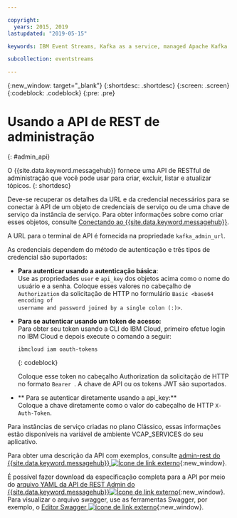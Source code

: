 ```yaml
---

copyright:
  years: 2015, 2019
lastupdated: "2019-05-15"

keywords: IBM Event Streams, Kafka as a service, managed Apache Kafka

subcollection: eventstreams

---
```


{:new_window: target="_blank"}
{:shortdesc: .shortdesc}
{:screen: .screen}
{:codeblock: .codeblock}
{:pre: .pre}

# Usando a API de REST de administração
{: #admin_api}

O {{site.data.keyword.messagehub}} fornece uma API de RESTful de administração que você pode usar para criar, excluir, listar e atualizar tópicos.
{: shortdesc}

Deve-se recuperar os detalhes da URL e da credencial necessários para se conectar à API de um objeto de credenciais de serviço ou de uma chave de serviço da instância de serviço. Para obter informações sobre como criar esses objetos, consulte [Conectando ao {{site.data.keyword.messagehub}}](/docs/services/EventStreams?topic=eventstreams-connecting).

A URL para o terminal de API é fornecida na propriedade <code>kafka_admin_url</code>.

As credenciais dependem do método de autenticação e três tipos de credencial são suportados:

* **Para autenticar usando a autenticação básica**:<br/> 
    Use as propriedades <code>user</code> e <code>api_key</code> dos objetos acima como o nome do usuário e a senha. Coloque esses valores no cabeçalho de <code>Authorization</code> da solicitação de HTTP no formulário <code>Basic &lt;base64 encoding of username and password joined by a single colon (:)&gt;</code>.

* **Para se autenticar usando um token de acesso:**<br/> Para obter seu token usando a CLI do IBM Cloud, primeiro efetue login no IBM Cloud e depois execute o comando a seguir: 

    ```
    ibmcloud iam oauth-tokens
    ```
    {: codeblock}

    Coloque esse token no cabeçalho Authorization da solicitação de HTTP no formato <code>Bearer <token></code>. A chave de API ou os tokens JWT são suportados. 

* ** Para se autenticar diretamente usando a api_key:**<br/> Coloque a chave diretamente como o valor do cabeçalho de HTTP <code>X-Auth-Token</code>.

Para instâncias de serviço criadas no plano Clássico, essas informações estão disponíveis na variável de ambiente VCAP_SERVICES do seu aplicativo.

Para obter uma descrição da API com exemplos, consulte [admin-rest do {{site.data.keyword.messagehub}} ![Ícone de link externo](../../icons/launch-glyph.svg "Ícone de link externo")](https://github.com/ibm-messaging/event-streams-docs/tree/master/admin-rest-api){:new_window}.

É possível fazer download da especificação completa para a API por meio do [arquivo YAML da API de REST Admin do {{site.data.keyword.messagehub}}![Ícone de link externo](../../icons/launch-glyph.svg "Ícone de link externo")](https://github.com/ibm-messaging/event-streams-docs/blob/master/admin-rest-api/admin-rest-api.yaml){:new_window}.
Para visualizar o arquivo swagger, use as ferramentas Swagger, por exemplo, o [Editor
Swagger ![ícone de link externo](../../icons/launch-glyph.svg "Ícone de link externo")](http://editor.swagger.io/#/){:new_window}.




